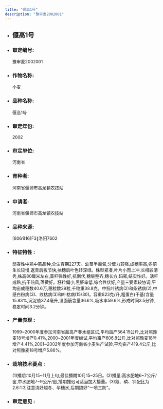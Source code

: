 ```yaml
---
title: "偃高1号"
description: "豫审麦2002001"
---
```

* ## 偃高1号
* ###  审定编号:  
   豫审麦2002001

*  ### 作物名称:  
   小麦

*   ###  品种名称: 
    偃高1号

*   ### 审定年份: 
    2002

*   ### 审定单位:  
    河南省

*   ### 育种者:  
    河南省偃师市高龙镇农技站

*   ### 申请者:  
    河南省偃师市高龙镇农技站

*   ### 品种来源:  
    [806∕B16]F3∥洛阳7602

*   ### 特征特性 : 
    弱春性中熟中筋品种,全生育期227天。幼苗半匍匐,分蘖力较强,成穗率高,冬前生长较慢,返青后拔节快,抽穗后叶色转深绿。株型紧凑,叶片小而上冲,长相较清秀,株高80厘米左右,茎秆弹性好,抗倒伏,穗层整齐,穗长方,码密,结实性好。活秆成熟,抗干热风,落黄好。籽粒偏小,黑胚率低,综合性状好,产量三要素较协调,平均亩成穗数40.6万,穗粒数39粒,千粒重38.8克。中抗叶锈病(2)和条锈病(2),中感白粉病(3)、纹枯病(3)和叶枯病(15/30)。容重823克/升,粗蛋白(干基)含量15.83%,沉淀值37.4毫升,湿面筋含量36.6%,吸水率59.6%,形成时间3.5分钟,稳定时间3.2分钟。

*   ### 产量表现 : 
    1999~2000年度参加河南省超高产春水组区试,平均亩产564.15公斤,比对照豫麦18号增产0.41%,2000~2001年度继试,平均亩产606.8公斤,比对照豫麦18号增产4.41%,2001~2002年度参加河南省小麦生产试验,平均亩产419.4公斤,比对照豫麦18号增产5.86%。

*   ### 栽培技术要点 : 
    (1)播期:10月15~11月上旬,最佳播期10月15~25日。(2)播量:高水肥地6~7公斤/亩,中水肥地7~9公斤/亩,播期推迟可适当加大播量。(3)氮、磷、钾配比为2.6∶1∶3,注意浇好越冬、孕穗水,后期搞好“一喷三防”。

*   ### 审定意见 : 
    
